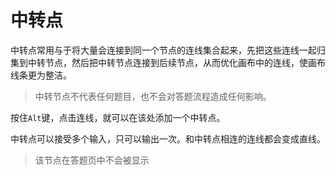 # 中转点

中转点常用与于将大量会连接到同一个节点的连线集合起来，先把这些连线一起归集到中转节点，然后把中转节点连接到后续节点，从而优化画布中的连线，使画布线条更为整洁。

> 中转节点不代表任何题目，也不会对答题流程造成任何影响。

按住`Alt`键，点击连线，就可以在该处添加一个中转点。

中转点可以接受多个输入，只可以输出一次。和中转点相连的连线都会变成直线。

> 该节点在答题页中不会被显示
